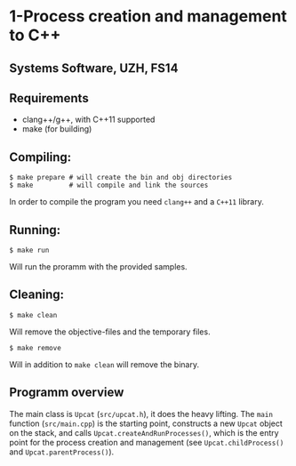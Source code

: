 # 1-Process creation and management to C++
## Systems Software, UZH, FS14

## Requirements

* clang++/g++, with C++11 supported
* make (for building)

## Compiling:

    $ make prepare # will create the bin and obj directories
    $ make         # will compile and link the sources

In order to compile the program you need `clang++` and a `C++11` library.

## Running:

    $ make run

Will run the proramm with the provided samples.

## Cleaning:

    $ make clean

Will remove the objective-files and the temporary files.

    $ make remove

Will in addition to `make clean` will remove the binary.

## Programm overview

The main class is `Upcat` (`src/upcat.h`), it does the heavy lifting.
The `main` function (`src/main.cpp`) is the starting point, constructs a new
`Upcat` object on the stack, and calls `Upcat.createAndRunProcesses()`, which is
the entry point for the process creation and management
(see `Upcat.childProcess()` and `Upcat.parentProcess()`). 
